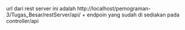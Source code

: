 url dari rest server ini adalah http://localhost/pemograman-3/Tugas_Besar/restServer/api/ + endpoin yang sudah di sediakan pada controller/api 
